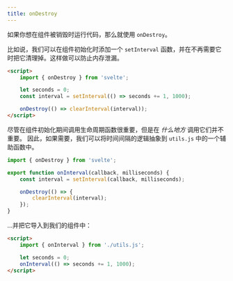 ```yaml
---
title: onDestroy
---
```


如果你想在组件被销毁时运行代码，那么就使用 `onDestroy`。

比如说，我们可以在组件初始化时添加一个 `setInterval` 函数，并在不再需要它时把它清理掉。这样做可以防止内存泄漏。

```html
<script>
	import { onDestroy } from 'svelte';

	let seconds = 0;
	const interval = setInterval(() => seconds += 1, 1000);

	onDestroy(() => clearInterval(interval));
</script>
```

尽管在组件初始化期间调用生命周期函数很重要，但是在 _什么地方_ 调用它们并不重要。 因此，如果需要，我们可以将时间间隔的逻辑抽象到 `utils.js` 中的一个辅助函数中。

```js
import { onDestroy } from 'svelte';

export function onInterval(callback, milliseconds) {
	const interval = setInterval(callback, milliseconds);

	onDestroy(() => {
		clearInterval(interval);
	});
}
```

...并把它导入到我们的组件中：

```html
<script>
	import { onInterval } from './utils.js';

	let seconds = 0;
	onInterval(() => seconds += 1, 1000);
</script>
```